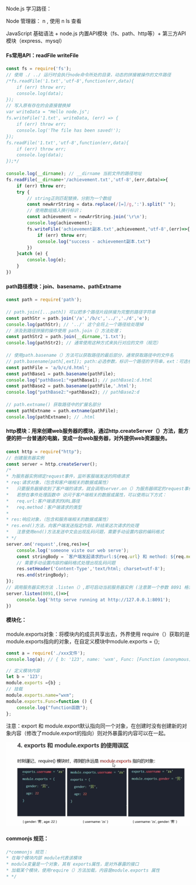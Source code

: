 Node.js 学习路径：

Node 管理器： n , 使用 n ls 查看

JavaScript 基础语法 + node.js 内置API模块（fs、path、http等）+ 第三方API模块（express、mysql）

#### Fs常用API：readFile  writeFile

```js
const fs = require('fs');
// 使用 ./ ../ 运行时会执行node命令所处的目录，动态的拼接被操作的文件路径
/*fs.readFile('1.txt','utf-8',function(err,data){
    if (err) throw err;
    console.log(data);
});
// 写入原有存在的会直接替换掉
var writeData = "Hello node.js";
fs.writeFile('1.txt', writeData, (err) => {
    if (err) throw err;
    console.log('The file has been saved!');
});
fs.readFile('1.txt','utf-8',function(err,data){
    if (err) throw err;
    console.log(data);
});*/

console.log(__dirname); // __dirname 当前文件的路径地址
fs.readFile(__dirname+'/achievement.txt','utf-8',(err,data)=>{
    if (err) throw err;
    try {
        // string正则匹配替换，分割为一个数组
        const newArrString = data.replace(/[=]/g,':').split(" ");
        // 使用数组插入换行标识；
        const achievement = newArrString.join('\r\n');
        console.log(achievement);
        fs.writeFile('achievement副本.txt',achievement,'utf-8',(err)=>{
            if (err) throw err;
            console.log("success - achievement副本.txt")
        })
    }catch (e) {
        console.log(e);
    }
})
```



#### path路径模块：join、basename、pathExtname

```js
const path = require('path');

// path.join([...path]) 可以把多个路径片段拼接为完整的路径字符串
const pathStr = path.join('/a','/b/c','../','./d','e');
console.log(pathStr); // '../' 这个会将上一个路径给处理掉
// 涉及到路径拼接的操作使用 path.join（）方法处理；
const pathStr2 = path.join(__dirname,'1.txt');
console.log(pathStr2); // 通常使用这种方式来执行对应的文件（规范）

// 使用path.basename（）方法可以获取路径的最后部分，通常获取路径中的文件名
// path.basename(path[,ext]); path:必选参数，标识一个路径的字符串，ext：可选参数，表示文件扩展名
const pathFile = 'a/b/c/d.html';
const pathBase1 = path.basename(pathFile);
console.log("pathBase1:"+pathBase1); // pathBase1:d.html
const pathBase2 = path.basename(pathFile,'.html');
console.log("pathBase2:"+pathBase2); // pathBase2:d

// path.extname() 获取路径中的扩展名部分
const pathExtname = path.extname(pathFile);
console.log(pathExtname); // .html
```



#### http模块：用来创建web服务器的模块，通过http.createServer（）方法，能方便的把一台普通的电脑，变成一台web服务器，对外提供web资源服务。

```js
const http = require("http");
// 创建服务器实例
const server = http.createServer();
/*
* 为服务器实例绑定request事件，监听客服端发送的网络请求
* req:请求对象，（包含和客户端相关的数据或属性）
*   只要服务器接收到了客户端的请求，就会调用server.on（）为服务器绑定的request事件处理函数
*   若想在事件处理函数中 访问于客户端相关的数据或属性，可以使用以下方式：
*   req.url:客户端请求的URL路径
*   req.method：客户端请求的类型
*
* res:响应对象，（包含和服务端相关的数据或属性）
* res.end()方法，向客户端发送指定内容，并结束这次请求的处理
*   注意使用end()方法发送中文会出现乱码问题，需要手动设置内容的编码格式
* */
server.on('request',(req,res)=>{
    console.log('someone viste our web serve');
    const stringBody = `客户端发起请求的url:${req.url} 和 method: ${req.method}`;
    // 需要手动设置内容的编码格式处理出现乱码问题
    res.setHeader('Content-Type','text/html; charset=utf-8');
    res.end(stringBody);
});
// 调用服务器实例方法 .listen（）,即可启动当前服务器实例 (注意第一个参数 8091 格式和类型)
server.listen(8091,()=>{
    console.log('http serve running at http://127.0.0.1:8091');
})
```



#### 模块化：

module.exports对象：将模块内的成员共享出去，外界使用 require（）获取的是module.exports指向的对象，在自定义模块中module.exports = {};

```js
const a = require('./xxx文件');
console.log(a); // { b: '123', name: 'wxm', Func: [Function (anonymous)] }
```

```js
// 定义模块内容
let b = '123';
module.exports ={b} ;
// 挂载
module.exports.name="wxm";
module.exports.Func=function () {
    console.log("function函数");
};
```

注意：export 和 module.export默认指向同一个对象，在创建时没有创建新的对象内容（修改了module.export的指向）则对外暴露的内容可以在一起。

<img src="PictureLibrary/image-20220412215414313.png" alt="image-20220412215414313" style="zoom:50%;" />

#### commonjs 规范：

```js
/*commonjs 规范：
* 在每个模块内部 module代表该模块
* module变量是一个对象，其有 exports属性，是对外暴露的接口
* 加载某个模块，使用require（）方法加载，内容是module.exports 属性
* */
```
